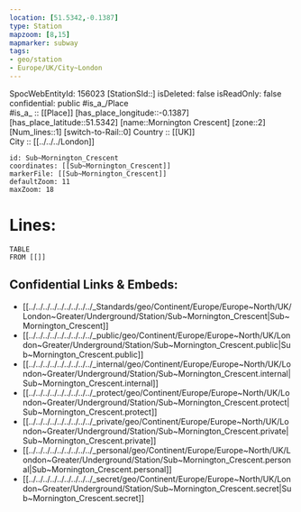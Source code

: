 ```yaml
---
location: [51.5342,-0.1387] 
type: Station 
mapzoom: [8,15] 
mapmarker: subway 
tags:
- geo/station
- Europe/UK/City~London
---
```

SpocWebEntityId: 156023
[StationSId::] 
isDeleted: false
isReadOnly: false
confidential: public
#is_a_/Place  
#is_a_ :: [[Place]] 
[has_place_longitude::-0.1387] 
[has_place_latitude::51.5342] 
[name::Mornington Crescent] 
[zone::2] 
[Num_lines::1] 
[switch-to-Rail::0] 
Country :: [[UK]]  
City :: [[../../../London]]  


```leaflet
id: Sub~Mornington_Crescent
coordinates: [[Sub~Mornington_Crescent]] 
markerFile: [[Sub~Mornington_Crescent]] 
defaultZoom: 11 
maxZoom: 18
```


# Lines: 
```dataview
TABLE 
FROM [[]] 
```

## Confidential Links & Embeds: 
- [[../../../../../../../../../_Standards/geo/Continent/Europe/Europe~North/UK/London~Greater/Underground/Station/Sub~Mornington_Crescent|Sub~Mornington_Crescent]] 
- [[../../../../../../../../../_public/geo/Continent/Europe/Europe~North/UK/London~Greater/Underground/Station/Sub~Mornington_Crescent.public|Sub~Mornington_Crescent.public]] 
- [[../../../../../../../../../_internal/geo/Continent/Europe/Europe~North/UK/London~Greater/Underground/Station/Sub~Mornington_Crescent.internal|Sub~Mornington_Crescent.internal]] 
- [[../../../../../../../../../_protect/geo/Continent/Europe/Europe~North/UK/London~Greater/Underground/Station/Sub~Mornington_Crescent.protect|Sub~Mornington_Crescent.protect]] 
- [[../../../../../../../../../_private/geo/Continent/Europe/Europe~North/UK/London~Greater/Underground/Station/Sub~Mornington_Crescent.private|Sub~Mornington_Crescent.private]] 
- [[../../../../../../../../../_personal/geo/Continent/Europe/Europe~North/UK/London~Greater/Underground/Station/Sub~Mornington_Crescent.personal|Sub~Mornington_Crescent.personal]] 
- [[../../../../../../../../../_secret/geo/Continent/Europe/Europe~North/UK/London~Greater/Underground/Station/Sub~Mornington_Crescent.secret|Sub~Mornington_Crescent.secret]] 
